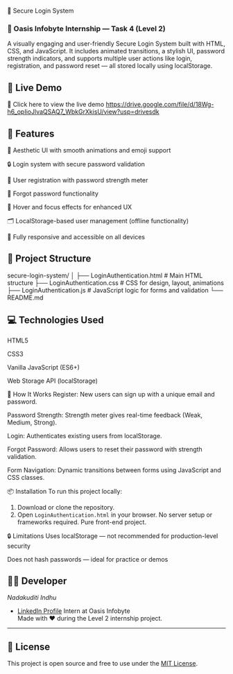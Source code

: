 🔐 Secure Login System
### 🔖 Oasis Infobyte Internship — Task 4 (Level 2)

A visually engaging and user-friendly Secure Login System built with HTML, CSS, and JavaScript. It includes animated transitions, a stylish UI, password strength indicators, and supports multiple user actions like login, registration, and password reset — all stored locally using localStorage.

## 🚀 Live Demo
📂 Click here to view the live demo 
https://drive.google.com/file/d/18Wg-h6_opIioJlvaQSAQ7_WbkGrXkisU/view?usp=drivesdk

## 🧩 Features

🎨 Aesthetic UI with smooth animations and emoji support

🔒 Login system with secure password validation

📝 User registration with password strength meter

🔁 Forgot password functionality

🌈 Hover and focus effects for enhanced UX

🗂 LocalStorage-based user management (offline functionality)

📱 Fully responsive and accessible on all devices


## 📁 Project Structure

secure-login-system/
│
├── LoginAuthentication.html   # Main HTML structure
├── LoginAuthentication.css    # CSS for design, layout, animations
├── LoginAuthentication.js     # JavaScript logic for forms and validation
└── README.md

## 💻 Technologies Used
HTML5

CSS3

Vanilla JavaScript (ES6+)

Web Storage API (localStorage)


🧩 How It Works
Register: New users can sign up with a unique email and password.

Password Strength: Strength meter gives real-time feedback (Weak, Medium, Strong).

Login: Authenticates existing users from localStorage.

Forgot Password: Allows users to reset their password with strength validation.

Form Navigation: Dynamic transitions between forms using JavaScript and CSS classes.

📦 Installation
To run this project locally:


1. Download or clone the repository.
2. Open `LoginAuthentication.html` in your browser.
No server setup or frameworks required. Pure front-end project.

🔒 Limitations
Uses localStorage — not recommended for production-level security

Does not hash passwords — ideal for practice or demos


## 🙋‍♀️ Developer

*Nadakuditi Indhu*  
- [LinkedIn Profile](https://www.linkedin.com/in/nadakuditi-indhu-6ab82029a/)
Intern at Oasis Infobyte  
Made with ❤️ during the Level 2 internship project.

---
## 📜 License

This project is open source and free to use under the [MIT License](LICENSE).